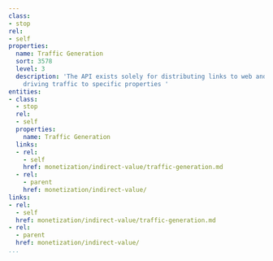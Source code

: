 ```yaml
---
class:
- stop
rel:
- self
properties:
  name: Traffic Generation
  sort: 3578
  level: 3
  description: 'The API exists solely for distributing links to web and mobile applications,
    driving traffic to specific properties '
entities:
- class:
  - stop
  rel:
  - self
  properties:
    name: Traffic Generation
  links:
  - rel:
    - self
    href: monetization/indirect-value/traffic-generation.md
  - rel:
    - parent
    href: monetization/indirect-value/
links:
- rel:
  - self
  href: monetization/indirect-value/traffic-generation.md
- rel:
  - parent
  href: monetization/indirect-value/
...
```

